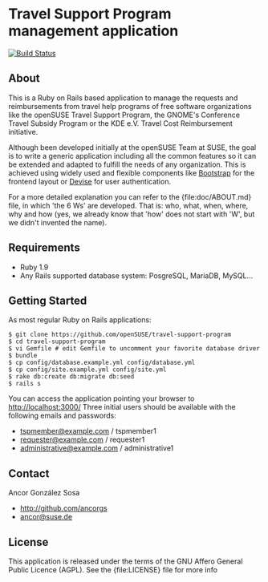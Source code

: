 # Travel Support Program management application

[![Build Status](https://travis-ci.org/openSUSE/travel-support-program.svg?branch=master)](https://travis-ci.org/openSUSE/travel-support-program)

## About

This is a Ruby on Rails based application to manage the requests and
reimbursements from travel help programs of free software organizations like the
openSUSE Travel Support Program, the GNOME's Conference Travel Subsidy Program
or the KDE e.V. Travel Cost Reimbursement initiative.

Although been developed initially at the openSUSE Team at SUSE, the goal is to
write a generic application including all the common features so it can be extended
and adapted to fulfill the needs of any organization. This is achieved using
widely used and flexible components like [Bootstrap](http://github.com/twitter/bootstrap)
for the frontend layout or [Devise](https://github.com/plataformatec/devise)
for user authentication.

For a more detailed explanation you can refer to the {file:doc/ABOUT.md} file, in
which 'the 6 Ws' are developed. That is: who, what, when, where, why and how (yes,
we already know that 'how' does not start with 'W', but we didn't invented the
name).

## Requirements

* Ruby 1.9
* Any Rails supported database system: PosgreSQL, MariaDB, MySQL...

## Getting Started

As most regular Ruby on Rails applications:

```
$ git clone https://github.com/openSUSE/travel-support-program
$ cd travel-support-program
$ vi Gemfile # edit Gemfile to uncomment your favorite database driver
$ bundle
$ cp config/database.example.yml config/database.yml
$ cp config/site.example.yml config/site.yml
$ rake db:create db:migrate db:seed
$ rails s
```

You can access the application pointing your browser to <http://localhost:3000/>
Three initial users should be available with the following emails and passwords:

* tspmember@example.com / tspmember1
* requester@example.com / requester1
* administrative@example.com / administrative1

## Contact

Ancor González Sosa

* http://github.com/ancorgs
* ancor@suse.de

## License

This application is released under the terms of the GNU Affero General Public
Licence (AGPL). See the {file:LICENSE} file for more info
